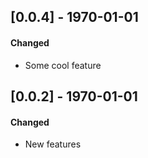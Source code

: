 
## [0.0.4] - 1970-01-01
#### Changed
- Some cool feature

## [0.0.2] - 1970-01-01
#### Changed
- New features

